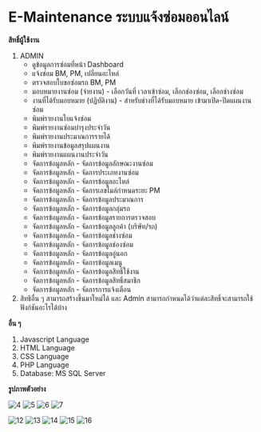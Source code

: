 # E-Maintenance ระบบแจ้งซ่อมออนไลน์

**สิทธิ์ผู้ใช้งาน**  
  1. ADMIN  
      * ดูข้อมูลการซ่อมที่หน้า Dashboard  
      * แจ้งซ่อม BM, PM, เปลี่ยนอะไหล่  
      * ตรวจสอบใบขอซ่อมรถ BM, PM  
      * มอบหมายงานซ่อม (จ่ายงาน) - เลือกวันที่ เวลาเข้าซ่อม, เลือกช่องซ่อม, เลือกช่างซ่อม
      * งานที่ได้รับมอบหมาย (ปฏิบัติงาน) - สำหรับช่างที่ได้รับมอบหมาย เข้ามาเปิด-ปิดแผนงานซ่อม
      * พิมพ์รายงานใบแจ้งซ่อม
      * พิมพ์รายงานซ่อมบำรุงประจำวัน
      * พิมพ์รายงานประมาณการรายได้
      * พิมพ์รายงานข้อมูลสรุปแผนงาน
      * พิมพ์รายงานแผนงานประจำวัน
      * จัดการข้อมูลหลัก - จัดการข้อมูลลักษณะงานซ่อม
      * จัดการข้อมูลหลัก - จัดการประเภทงานซ่อม
      * จัดการข้อมูลหลัก - จัดการข้อมูลอะไหล่
      * จัดการข้อมูลหลัก - จัดการเลขไมล์กำหนดระยะ PM
      * จัดการข้อมูลหลัก - จัดการข้อมูลประมาณการ
      * จัดการข้อมูลหลัก - จัดการข้อมูลกลุ่มรถ
      * จัดการข้อมูลหลัก - จัดการข้อมูลรายการตรวจสอบ
      * จัดการข้อมูลหลัก - จัดการข้อมูลลูกค้า (บริษัท/รถ)
      * จัดการข้อมูลหลัก - จัดการข้อมูลช่างซ่อม
      * จัดการข้อมูลหลัก - จัดการข้อมูลช่องซ่อม
      * จัดการข้อมูลหลัก - จัดการข้อมูลอู่นอก
      * จัดการข้อมูลหลัก - จัดการข้อมูลเมนู
      * จัดการข้อมูลหลัก - จัดการข้อมูลสิทธิ์ใช้งาน
      * จัดการข้อมูลหลัก - จัดการข้อมูลสิทธิ์สมาชิก
      * จัดการข้อมูลหลัก - จัดการการแจ้งเตือน
  2. สิทธิอื่น ๆ สามารถสร้างขึ้นมาใหม่ได้ และ Admin สามารถกำหนดได้ว่าแต่ละสิทธิ์จะสามารถใช้ฟังก์ชันอะไรได้บ้าง  


**อื่น ๆ**
  1. Javascript Language
  2. HTML Language
  3. CSS Language
  4. PHP Language
  5. Database: MS SQL Server  

**รูปภาพตัวอย่าง**

<!-- ![1](https://github.com/ENOMBAN/MY_PROJECT/blob/main/TOTAL/EMS/image/1.png) -->
<!-- ![2](https://github.com/ENOMBAN/MY_PROJECT/blob/main/TOTAL/EMS/image/2.png) -->
<!-- ![3](https://github.com/ENOMBAN/MY_PROJECT/blob/main/TOTAL/EMS/image/3.png) -->
![4](https://github.com/ENOMBAN/MY_PROJECT/blob/main/TOTAL/EMS/image/4.png)
![5](https://github.com/ENOMBAN/MY_PROJECT/blob/main/TOTAL/EMS/image/5.png)
![6](https://github.com/ENOMBAN/MY_PROJECT/blob/main/TOTAL/EMS/image/6.png)
![7](https://github.com/ENOMBAN/MY_PROJECT/blob/main/TOTAL/EMS/image/7.png)
<!-- ![8](https://github.com/ENOMBAN/MY_PROJECT/blob/main/TOTAL/EMS/image/8.png) -->
<!-- ![9](https://github.com/ENOMBAN/MY_PROJECT/blob/main/TOTAL/EMS/image/9.png) -->
<!-- ![10](https://github.com/ENOMBAN/MY_PROJECT/blob/main/TOTAL/EMS/image/10.png) -->
<!-- ![11](https://github.com/ENOMBAN/MY_PROJECT/blob/main/TOTAL/EMS/image/11.png) -->
![12](https://github.com/ENOMBAN/MY_PROJECT/blob/main/TOTAL/EMS/image/12.png)
![13](https://github.com/ENOMBAN/MY_PROJECT/blob/main/TOTAL/EMS/image/13.png)
![14](https://github.com/ENOMBAN/MY_PROJECT/blob/main/TOTAL/EMS/image/14.png)
![15](https://github.com/ENOMBAN/MY_PROJECT/blob/main/TOTAL/EMS/image/15.png)
![16](https://github.com/ENOMBAN/MY_PROJECT/blob/main/TOTAL/EMS/image/16.png)

